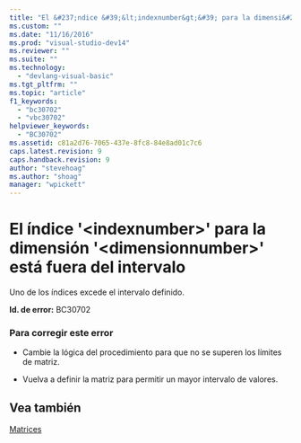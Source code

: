 ```yaml
---
title: "El &#237;ndice &#39;&lt;indexnumber&gt;&#39; para la dimensi&#243;n &#39;&lt;dimensionnumber&gt;&#39; est&#225; fuera del intervalo | Microsoft Docs"
ms.custom: ""
ms.date: "11/16/2016"
ms.prod: "visual-studio-dev14"
ms.reviewer: ""
ms.suite: ""
ms.technology: 
  - "devlang-visual-basic"
ms.tgt_pltfrm: ""
ms.topic: "article"
f1_keywords: 
  - "bc30702"
  - "vbc30702"
helpviewer_keywords: 
  - "BC30702"
ms.assetid: c81a2d76-7065-437e-8fc8-84e8ad01c7c6
caps.latest.revision: 9
caps.handback.revision: 9
author: "stevehoag"
ms.author: "shoag"
manager: "wpickett"
---
```

# El &#237;ndice &#39;&lt;indexnumber&gt;&#39; para la dimensi&#243;n &#39;&lt;dimensionnumber&gt;&#39; est&#225; fuera del intervalo
Uno de los índices excede el intervalo definido.  
  
 **Id. de error:** BC30702  
  
### Para corregir este error  
  
-   Cambie la lógica del procedimiento para que no se superen los límites de matriz.  
  
-   Vuelva a definir la matriz para permitir un mayor intervalo de valores.  
  
## Vea también  
 [Matrices](../Topic/Arrays%20in%20Visual%20Basic.md)